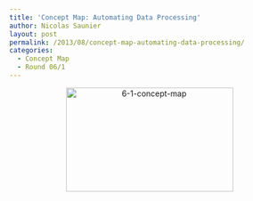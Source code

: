 ```yaml
---
title: 'Concept Map: Automating Data Processing'
author: Nicolas Saunier
layout: post
permalink: /2013/08/concept-map-automating-data-processing/
categories:
  - Concept Map
  - Round 06/1
---
```

<p style="text-align: center;">
  <a href="http://teaching.software-carpentry.org/wp-content/uploads/2013/08/6-1-concept-map.jpg"><img class="size-medium wp-image-4005 aligncenter" title="Concept Map for Automating Data Processing" alt="6-1-concept-map" src="http://teaching.software-carpentry.org/wp-content/uploads/2013/08/6-1-concept-map-300x187.jpg" width="300" height="187" /></a>
</p>